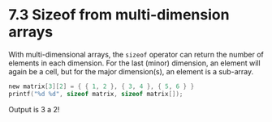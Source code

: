 # 7.3 Sizeof from multi-dimension arrays 

With multi-dimensional arrays, the `sizeof` operator can return the number of elements in each dimension. For the last \(minor\) dimension, an element will again be a cell, but for the major dimension\(s\), an element is a sub-array.

```c
new matrix[3][2] = { { 1, 2 }, { 3, 4 }, { 5, 6 } }
printf("%d %d", sizeof matrix, sizeof matrix[]);
```

Output is 3 a 2!


